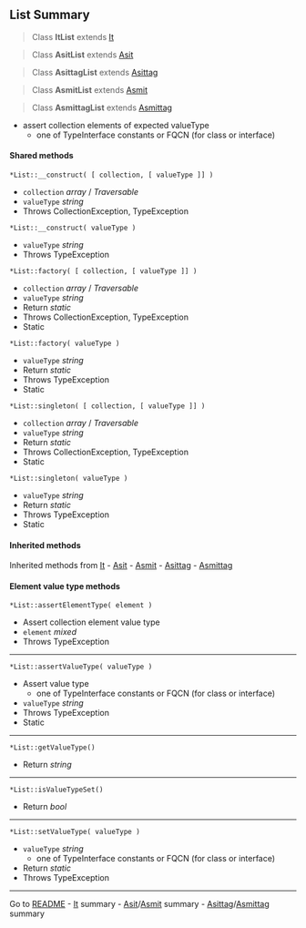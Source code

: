[comment]: # (This file is part of Asit, manages array collections. Copyright 2020-21 Kjell-Inge Gustafsson, kigkonsult, All rights reserved, licence LGPL 3.0)
## List Summary

> Class **ItList** extends [It]

> Class **AsitList** extends [Asit]

> Class **AsittagList** extends [Asittag]

> Class **AsmitList** extends [Asmit]

> Class **AsmittagList** extends [Asmittag]

* assert collection elements of expected valueType 
  * one of TypeInterface constants or FQCN (for class or interface)


#### Shared methods

```*List::__construct( [ collection, [ valueType ]] )```
* ```collection``` _array_ / _Traversable_
* ```valueType``` _string_
* Throws CollectionException, TypeException

```*List::__construct( valueType )```
* ```valueType``` _string_
* Throws TypeException

```*List::factory( [ collection, [ valueType ]] )```
* ```collection``` _array_ / _Traversable_
* ```valueType``` _string_
* Return _static_
* Throws CollectionException, TypeException
* Static

```*List::factory( valueType )```
* ```valueType``` _string_
* Return _static_
* Throws TypeException
* Static

```*List::singleton( [ collection, [ valueType ]] )```
* ```collection``` _array_ / _Traversable_
* ```valueType``` _string_
* Return _static_
* Throws CollectionException, TypeException
* Static

```*List::singleton( valueType )```
* ```valueType``` _string_
* Return _static_
* Throws TypeException
* Static

#### Inherited methods

Inherited methods from [It] - [Asit] - [Asmit] - [Asittag] - [Asmittag]


#### Element value type methods

```*List::assertElementType( element )```
* Assert collection element value type
* ```element``` _mixed_
* Throws TypeException

---

```*List::assertValueType( valueType )```
* Assert value type
  * one of TypeInterface constants or FQCN (for class or interface)
* ```valueType``` _string_
* Throws TypeException
* Static

---

```*List::getValueType()```
* Return _string_

---

```*List::isValueTypeSet()```
* Return _bool_

---

```*List::setValueType( valueType )```
* ```valueType``` _string_
  * one of TypeInterface constants or FQCN (for class or interface)
* Return _static_
* Throws TypeException

---
Go to [README] - [It] summary - [Asit]/[Asmit] summary - [Asittag]/[Asmittag] summary 

[Asit]:AsitSummary.md
[Asmit]:AsitSummary.md
[Asittag]:AsittagSummary.md
[Asmittag]:AsittagSummary.md
[It]:ItSummary.md
[README]:../README.md
